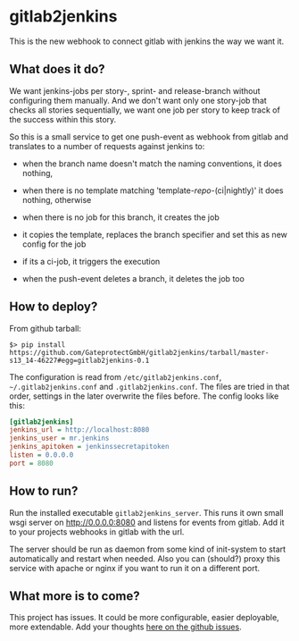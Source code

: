 # gitlab2jenkins

This is the new webhook to connect gitlab with jenkins the way we want it.

## What does it do?

We want jenkins-jobs per story-, sprint- and release-branch without configuring them manually. And we don't want only one story-job that checks all stories sequentially, we want one job per story to keep track of the success within this story.

So this is a small service to get one push-event as webhook from gitlab and translates to a number of requests against jenkins to:

- when the branch name doesn't match the naming conventions, it does nothing,
- when there is no template matching 'template-*repo*-(ci|nightly)' it does nothing, otherwise
- when there is no job for this branch, it creates the job
- it copies the template, replaces the branch specifier and set this as new config for the job
- if its a ci-job, it triggers the execution

- when the push-event deletes a branch, it deletes the job too

## How to deploy?

From github tarball:
```shell
$> pip install https://github.com/GateprotectGmbH/gitlab2jenkins/tarball/master-s13_14-46227#egg=gitlab2jenkins-0.1
```

The configuration is read from `/etc/gitlab2jenkins.conf`, `~/.gitlab2jenkins.conf` and `.gitlab2jenkins.conf`. The files are tried in that order, settings in the later overwrite the files before. The config looks like this:

```ini
[gitlab2jenkins]
jenkins_url = http://localhost:8080
jenkins_user = mr.jenkins
jenkins_apitoken = jenkinssecretapitoken
listen = 0.0.0.0
port = 8080
```

## How to run?

Run the installed executable `gitlab2jenkins_server`. This runs it own small wsgi server on http://0.0.0.0:8080 and listens for events from gitlab.
Add it to your projects webhooks in gitlab with the url.

The server should be run as daemon from some kind of init-system to start automatically and restart when needed. Also you can (should?) proxy this service with apache or nginx if you want to run it on a different port.

## What more is to come?

This project has issues. It could be more configurable, easier deployable, more extendable. Add your thoughts [here on the github issues](https://github.com/GateprotectGmbH/gitlab2jenkins/issues).